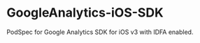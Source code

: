 GoogleAnalytics-iOS-SDK
=======================

PodSpec for Google Analytics SDK for iOS v3 with IDFA enabled.
